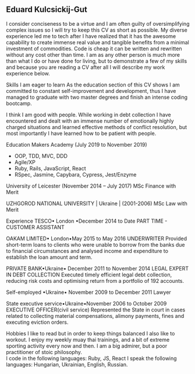 ## Eduard Kulcsickij-Gut
I consider conciseness to be a virtue and I am often guilty of oversimplifying complex issues so I will try to keep this CV as short as
possible.  My diverse experience led me to tech after I have realized that it has the awesome capability to create immense real value and
tangible benefits from a minimal investment of commodities. Code is cheap it can be written and rewritten without any cost other than
time. I am as any other person is much more than what I do or have done for living, but to demonstrate a few of my skills and because you
are reading a CV after all I will describe my work experience below.     

Skills
I am eager to learn
As the education section of this CV shows I am committed to constant self-improvement and development, thus I have managed to graduate
with two master degrees and finish an intense coding bootcamp. 

I think I am good with people.
While working in debt collection I have encountered and dealt with an immense number of emotionally highly charged situations and learned
effective methods of conflict resolution, but most importantly I have learned how to be patient with people.

Education
Makers Academy (July  2019 to November 2019)
- OOP, TDD, MVC, DDD
- Agile/XP
- Ruby, Rails, JavaScript, React
- RSpec, Jasmine, Capybara, Cypress, Jest/Enzyme

University of Leicester (November 2014 – July 2017) 
MSc Finance with Merit

UZHGOROD NATIONAL UNIVERSITY | Ukraine | (2001-2006)
MSc Law with Merit

Experience
TESCO• London •December 2014 to Date
PART TIME - CUSTOMER ASSISTANT

OAKAM LIMITED• London•May 2015 to May 2016
UNDERWRITER 
Provided short-term loans to clients who were unable to borrow from the banks due to financial circumstances and analysed income and 
expenditure to establish the loan amount and term. 

PRIVATE BANK•Ukraine• December 2011 to November 2014
LEGAL EXPERT IN DEBT COLLECTION
Executed timely efficient legal debt collection, reducing risk costs and optimising return from a portfolio of 192 accounts.

Self-employed •Ukraine• November 2009 to December 2011
Lawyer

State executive service•Ukraine•November 2006 to October 2009
EXECUTIVE OFFICER(civil service)
Represented the State in court in cases related to collecting material compensations, alimony payments, fines and executing eviction
orders.

Hobbies
I like to read but in order to keep things balanced I also like to workout.
I enjoy my weekly muay thai trainings, and a bit of extreme sporting activity every now and then. 
I am a big admirer, but a poor practitioner of stoic philosophy.  
I code in the following languages: Ruby, JS, React
I speak the following languages: Hungarian, Ukrainian, English, Russian. 
